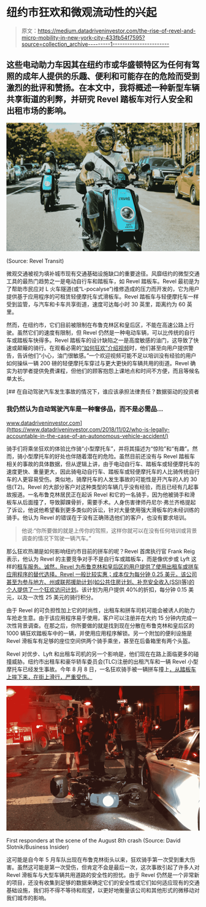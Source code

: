 # 纽约市狂欢和微观流动性的兴起

> 原文：<https://medium.datadriveninvestor.com/the-rise-of-revel-and-micro-mobility-in-new-york-city-433fb54f7595?source=collection_archive---------1----------------------->

## 这些电动助力车因其在纽约市或华盛顿特区为任何有驾照的成年人提供的乐趣、便利和可能存在的危险而受到激烈的批评和赞扬。在本文中，我将概述一种新型车辆共享街道的利弊，并研究 Revel 踏板车对行人安全和出租市场的影响。

![](img/dbd95c97b6f46dcb6b13d1134e757085.png)

(Source: Revel Transit)

微观交通被视为填补城市现有交通基础设施缺口的重要途径。风靡纽约的微型交通工具的最热门趋势之一是电动自行车和踏板车，如 Revel 踏板车。Revel 最初是为了帮助市民应对 L 火车隧道(或“L-pocalyse”)维修造成的压力而开发的，它为用户提供基于应用程序的可租赁轻便摩托车式滑板车。Revel 踏板车与轻便摩托车一样受到监管，与汽车和卡车共享街道，速度可达每小时 30 英里，距离约为 60 英里。

然而，在纽约市，它们目前被限制在布鲁克林区和皇后区，不能在高速公路上行驶。虽然它们的速度有限制，但 Revel 仍然是一种电动车辆，可以比传统的自行车或踏板车快得多。Revel 踏板车的设计缺陷之一是高度敏感的油门，这导致了快速或颠簸的骑行。在观看必需的[“如何狂欢”介绍视频](https://www.youtube.com/watch?v=Iww53Y3bacY)时，他们甚至向用户提供警告，告诉他们“小心，油门很敏感。”一个欢迎视频可能不足以培训没有经验的用户如何操纵一辆 200 磅的轻便摩托车穿过与更大更快的车辆共用的街道。Revel 确实为初学者提供免费课程，但他们的顾客抱怨上课地点和时间不方便，而且等候名单太长。

[](https://www.datadriveninvestor.com/2018/11/02/who-is-legally-accountable-in-the-case-of-an-autonomous-vehicle-accident/) [## 在自动驾驶汽车发生事故的情况下，谁应该承担法律责任？数据驱动的投资者

### 我仍然认为自动驾驶汽车是一种奢侈品，而不是必需品…

www.datadriveninvestor.com](https://www.datadriveninvestor.com/2018/11/02/who-is-legally-accountable-in-the-case-of-an-autonomous-vehicle-accident/) 

骑手们将乘坐狂欢的体验比作骑“小型摩托车”，并将其描述为“惊险”和“有趣”。然而，骑小型摩托车的好处也伴随着潜在的危险。虽然目前还没有与 Revel 踏板车相关的事故的具体数据，但从逻辑上讲，由于电动自行车、踏板车或轻便摩托车的速度更快、重量更大，因此骑电动自行车、踏板车或轻便摩托车的人比骑传统自行车的人更容易受伤。类似地，骑摩托车的人发生事故的可能性是开汽车的人的 30 倍(T2)。Revel 的大部分客户对这种类型的车辆几乎没有经验，而且已经有几起事故报道。一名布鲁克林居民正在起诉 Revel 和它的一名骑手，因为他被骑手和滑板车从后面撞了，导致脚踝骨折，需要手术。人身伤害律师丹尼尔·弗兰齐格提起了诉讼，他说他希望看到更多类似的诉讼，针对大量使用强大滑板车的未经训练的骑手。他认为 Revel 的错误在于没有正确筛选他们的客户，也没有要求培训。

> 他说:“你所要做的就是上传你的驾照，这样你就可以在没有任何培训或背景调查的情况下驾驶一辆汽车。”

那么狂欢热潮是如何影响纽约市目前的拼车的呢？Revel 首席执行官 Frank Reig 表示，他认为 Revel 的主要竞争对手不是自行车或踏板车，而是像优步或 Lyft 这样的[租车服务。诚然，Revel 为布鲁克林和皇后区的用户提供了使用出租车或拼车应用程序的替代选择。Revel 一般比较实惠；成本仅为每分钟 0.25 美元，该公司甚至为参与地方、州或联邦援助计划(如公共住房计划、补充安全收入(SSI)等)的个人提供了一个](https://finance.yahoo.com/news/revel-rideshare-moped-scooter-uber-lyft-150517295.html)[狂欢访问计划](https://gorevel.com/revel-access/)。该计划为用户提供 40%的折扣，每分钟 0.15 美元，以及一次性 25 美元的骑行积分。

由于 Revel 的可负担性加上它的时尚性，出租车和拼车司机可能会被诱人的助力车抢走生意。由于该应用程序易于使用，客户可以注册并在大约 15 分钟内完成一次性背景调查。在那之后，你所要做的就是找到现在分散在布鲁克林和皇后区的 1000 辆狂欢踏板车中的一辆，并使用应用程序解锁。另一个附加的便利设施是 Revel 滑板车有足够的座位空间供两个骑手乘坐，甚至在后备箱里有两个头盔。

Revel 对优步、Lyft 和出租车司机的另一个影响是，他们现在在路上面临更多的碰撞威胁。纽约市出租车和豪华轿车委员会(TLC)注册的出租汽车和一辆 Revel 小型摩托车已经发生事故。今年 8 月 8 日，一名狂欢骑手被一辆拼车撞上[，从踏板车上摔下来，在街上滑行，严重受伤。](https://www.businessinsider.sg/revel-e-scooter-injury-accident-ridedsharing-nyc-2019-8/?r=US&IR=T)

![](img/ce47b5c3fb333541572fbbd6a48bc757.png)

First responders at the scene of the August 8th crash (Source: David Slotnik/Business Insider)

这可能是自今年 5 月车队出现在布鲁克林街头以来，狂欢骑手第一次受到重大伤害。虽然这可能是第一次受伤，但肯定不会是最后一次，这次事故引起了许多人对 Revel 滑板车与大型车辆共用道路的安全性的担忧。由于 Revel 仍然是一个非常新的项目，还没有收集到足够的数据来确定它们的安全性或它们如何适应现有的交通基础设施，我们将不得不等待和观望，以更好地衡量该公司和其他形式的微移动对我们城市的影响。